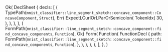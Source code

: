Ok(
    DeclSheet {
        decls: [
            (
                TypePath(`mnist_classifier::line_segment_sketch::concave_component::ConcaveComponent`, `Struct`),
                Err(
                    ExpectLCurlOrLParOrSemicolon(
                        TokenIdx(
                            30,
                        ),
                    ),
                ),
            ),
            (
                FormPath(`mnist_classifier::line_segment_sketch::concave_component::find_concave_components`, `Function`),
                Ok(
                    Form(
                        Function(
                            FunctionDecl {
                                path: FormPath(`mnist_classifier::line_segment_sketch::concave_component::find_concave_components`, `Function`),
                            },
                        ),
                    ),
                ),
            ),
        ],
    },
)
